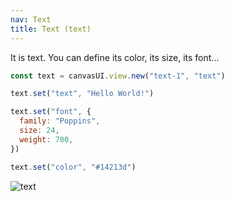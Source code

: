 ```yaml
---
nav: Text
title: Text (text)
---
```


It is text. You can define its color, its size, its font...

```javascript
const text = canvasUI.view.new("text-1", "text")

text.set("text", "Hello World!")

text.set("font", {
  family: "Poppins",
  size: 24,
  weight: 700,
})

text.set("color", "#14213d")
```

![text](/elements/views/text.svg)
